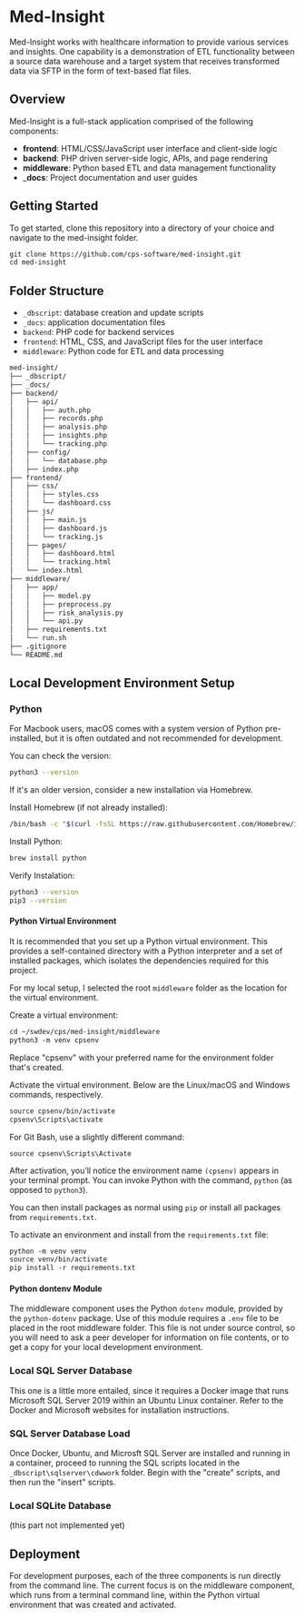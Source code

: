 # Med-Insight
Med-Insight works with healthcare information to provide various services and insights. One capability is a demonstration of ETL functionality between a source data warehouse and a target system that receives transformed data via SFTP in the form of text-based flat files.

## Overview
Med-Insight is a full-stack application comprised of the following components:  

- **frontend**: HTML/CSS/JavaScript user interface and client-side logic
- **backend**: PHP driven server-side logic, APIs, and page rendering
- **middleware**: Python based ETL and data management functionality
- _**docs**: Project documentation and user guides

## Getting Started
To get started, clone this repository into a directory of your choice and navigate to the med-insight folder.

```txt
git clone https://github.com/cps-software/med-insight.git  
cd med-insight  
```

## Folder Structure
- `_dbscript`: database creation and update scripts
- `_docs`: application documentation files
- `backend`: PHP code for backend services
- `frontend`: HTML, CSS, and JavaScript files for the user interface
- `middleware`: Python code for ETL and data processing

```txt
med-insight/
├── _dbscript/
├── _docs/
├── backend/
│   ├── api/
│   │   ├── auth.php
│   │   ├── records.php
│   │   ├── analysis.php
│   │   ├── insights.php
│   │   └── tracking.php
│   ├── config/
│   │   └── database.php
│   ├── index.php
├── frontend/
│   ├── css/
│   │   ├── styles.css
│   │   └── dashboard.css
│   ├── js/
│   │   ├── main.js
│   │   ├── dashboard.js
│   │   └── tracking.js
│   ├── pages/
│   │   ├── dashboard.html
│   │   └── tracking.html
│   └── index.html
├── middleware/
│   ├── app/
│   │   ├── model.py
│   │   ├── preprocess.py
│   │   ├── risk_analysis.py
│   │   └── api.py
│   ├── requirements.txt
│   └── run.sh
├── .gitignore
└── README.md
```

## Local Development Environment Setup

### Python
For Macbook users, macOS comes with a system version of Python pre-installed, but it is often outdated and not recommended for development.

You can check the version:
```bash
python3 --version
```

If it's an older version, consider a new installation via Homebrew.

Install Homebrew (if not already installed):  
```bash
/bin/bash -c "$(curl -fsSL https://raw.githubusercontent.com/Homebrew/install/HEAD/install.sh)"
```

Install Python:  
```bash
brew install python
```

Verify Instalation:  
```bash
python3 --version
pip3 --version
```

#### Python Virtual Environment
It is recommended that you set up a Python virtual environment. This provides a self-contained directory with a Python interpreter and a set of installed packages, which isolates the dependencies required for this project.

For my local setup, I selected the root `middleware` folder as the location for the virtual environment.

Create a virtual environment:   
```txt
cd ~/swdev/cps/med-insight/middleware
python3 -m venv cpsenv
```

Replace "cpsenv" with your preferred name for the environment folder that's created.

Activate the virtual environment. Below are the Linux/macOS and Windows commands, respectively.

```txt
source cpsenv/bin/activate
cpsenv\Scripts\activate
```

For Git Bash, use a slightly different command:
```text
source cpsenv\Scripts\Activate
```

After activation, you’ll notice the environment name `(cpsenv)` appears in your terminal prompt. You can invoke Python with the command, `python` (as opposed to `python3`).

You can then install packages as normal using `pip` or install all packages from `requirements.txt`.

To activate an environment and install from the `requirements.txt` file:
```txt
python -m venv venv
source venv/bin/activate
pip install -r requirements.txt
```

#### Python dontenv Module
The middleware component uses the Python `dotenv` module, provided by the `python-dotenv` package. Use of this module requires a `.env` file to be placed in the root middleware folder. This file is not under source control, so you will need to ask a peer developer for information on file contents, or to get a copy for your local development environment.

### Local SQL Server Database
This one is a little more entailed, since it requires a Docker image that runs Microsoft SQL Server 2019 within an Ubuntu Linux container. Refer to the Docker and Microsoft websites for installation instructions.

### SQL Server Database Load
Once Docker, Ubuntu, and Microsft SQL Server are installed and running in a container, proceed to running the SQL scripts located in the `_dbscript\sqlserver\cdwwork` folder. Begin with the "create" scripts, and then run the "insert" scripts.

### Local SQLite Database
(this part not implemented yet)  

## Deployment
For development purposes, each of the three components is run directly from the command line. The current focus is on the middleware component, which runs from a terminal command line, within the Python virtual environment that was created and activated.
